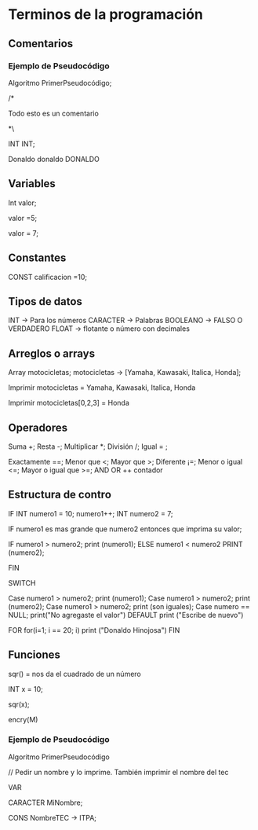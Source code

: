 # Terminos de la programación

## Comentarios







### Ejemplo de Pseudocódigo

Algoritmo PrimerPseudocódigo;


/*

Todo esto es un comentario

*\

INT INT;

Donaldo
donaldo
DONALDO

## 	Variables

Int valor;

valor =5;

valor = 7;

## Constantes

CONST calificacion =10;


## Tipos de datos

INT -> Para los números
CARACTER -> Palabras
BOOLEANO -> FALSO O VERDADERO
FLOAT -> flotante o número con decimales

## Arreglos o arrays

Array motocicletas;
motocicletas  -> [Yamaha, Kawasaki, Italica, Honda];

Imprimir motocicletas = Yamaha, Kawasaki, Italica, Honda

Imprimir motocicletas[0,2,3] = Honda

## Operadores

Suma +;
Resta -;
Multiplicar *;
División /;
Igual = ;

Exactamente ==;
  Menor que <;
  Mayor que >;
  Diferente ¡=;
  Menor o igual <=;
  Mayor o igual que >=;
  AND
  OR
  ++ contador

## Estructura de contro

IF
INT numero1 = 10;
numero1++;
INT numero2 = 7;

IF numero1 es mas grande que numero2 entonces que imprima su valor;

IF numero1 > numero2;
   print (numero1);
ELSE numero1 < numero2
     PRINT (numero2);


FIN



SWITCH

Case numero1 > numero2;
    print (numero1);
Case numero1 > numero2;
    print (numero2); 
Case numero1 > numero2;
    print (son iguales);
Case numero ==  NULL;
    print("No agregaste el valor")
DEFAULT
    print ("Escribe de nuevo")


FOR
for(i=1; i == 20; i)
   print ("Donaldo Hinojosa")
FIN

## Funciones
sqr() = nos da el cuadrado de un número

INT x = 10;

sqr(x);

encry(M)

### Ejemplo de Pseudocódigo

Algoritmo PrimerPseudocódigo

// Pedir un nombre y lo imprime. También imprimir el nombre del tec

VAR

CARACTER 
MiNombre;


CONS
     NombreTEC -> ITPA;